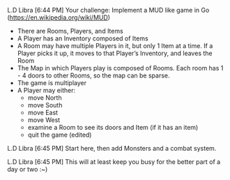 
L.D Libra [6:44 PM]
Your challenge: Implement a MUD like game in Go (https://en.wikipedia.org/wiki/MUD)
- There are Rooms, Players, and Items
- A Player has an Inventory composed of Items
- A Room may have multiple Players in it, but only 1 Item at a time. If a Player picks it up, it moves to that Player’s Inventory, and leaves the Room
- The Map in which Players play is composed of Rooms. Each room has 1 - 4 doors to other Rooms, so the map can be sparse.
- The game is multiplayer
- A Player may either:
   - move North
   - move South
   - move East
   - move West
   - examine a Room to see its doors and Item (if it has an item)
   - quit the game (edited)

L.D Libra [6:45 PM]
Start here, then add Monsters and a combat system.

L.D Libra [6:45 PM]
This will at least keep you busy for the better part of a day or two :~)
